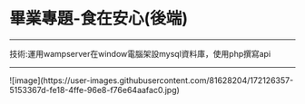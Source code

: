 # 畢業專題-食在安心(後端)

<hr>
技術:運用wampserver在window電腦架設mysql資料庫，使用php撰寫api<br>
<hr>
![image](https://user-images.githubusercontent.com/81628204/172126357-5153367d-fe18-4ffe-96e8-f76e64aafac0.jpg)
